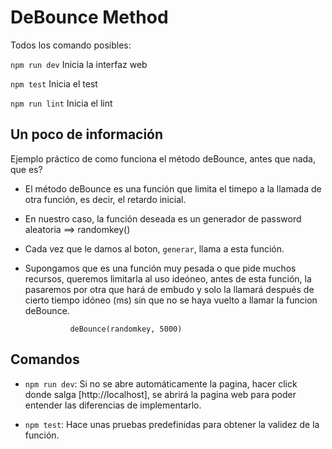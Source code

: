 # DeBounce Method

Todos los comando posibles:

`npm run dev` Inicia la interfaz web

`npm test` Inicia el test

`npm run lint` Inicia el lint

## Un poco de información

Ejemplo práctico de como funciona el método deBounce, antes que nada, que es?

- El método deBounce es una función que limita el timepo a la llamada de otra función, es decir, el retardo inicial.

- En nuestro caso, la función deseada es un generador de password aleatoria ==> randomkey()

- Cada vez que le damos al boton, `generar`, llama a esta función.

- Supongamos que es una función muy pesada o que pide muchos recursos, queremos limitarla al uso ideóneo, antes de esta función, la pasaremos por otra que hará de embudo y solo la llamará después de cierto tiempo idóneo (ms) sin que no se haya vuelto a llamar la funcion deBounce.

                deBounce(randomkey, 5000)

## Comandos

- `npm run dev`: Si no se abre automáticamente la pagina, hacer click donde salga [http://localhost], se abrirá la pagina web para poder entender las diferencias de implementarlo.

- `npm test`: Hace unas pruebas predefinidas para obtener la validez de la función.
